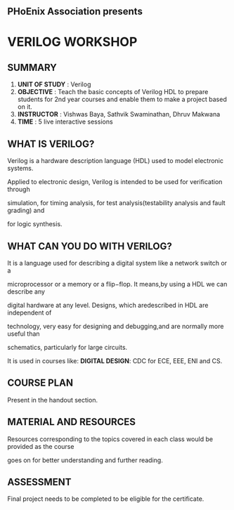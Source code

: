 ## PHoEnix Association presents

# VERILOG WORKSHOP

## SUMMARY

1. **UNIT OF STUDY** : Verilog
2. **OBJECTIVE** : Teach the basic concepts of Verilog HDL to prepare students for 2nd
    year courses and enable them to make a project based on it.
3. **INSTRUCTOR** : Vishwas Baya, Sathvik Swaminathan, Dhruv Makwana
4. **TIME** : 5 live interactive sessions

## WHAT IS VERILOG?

Verilog is a hardware description language (HDL) used to model electronic systems.

Applied to electronic design, Verilog is intended to be used for verification through

simulation, for timing analysis, for test analysis(testability analysis and fault grading) and

for logic synthesis.

## WHAT CAN YOU DO WITH VERILOG?

It is a language used for describing a digital system like a network switch or a

microprocessor or a memory or a flip−flop. It means,by using a HDL we can describe any

digital hardware at any level. Designs, which aredescribed in HDL are independent of

technology, very easy for designing and debugging,and are normally more useful than

schematics, particularly for large circuits.

It is used in courses like: 
**DIGITAL DESIGN**: CDC for ECE, EEE, ENI and CS.

## COURSE PLAN

Present in the handout section.

## MATERIAL AND RESOURCES

Resources corresponding to the topics covered in each class would be provided as the course

goes on for better understanding and further reading.


## ASSESSMENT

Final project needs to be completed to be eligible for the certificate.


